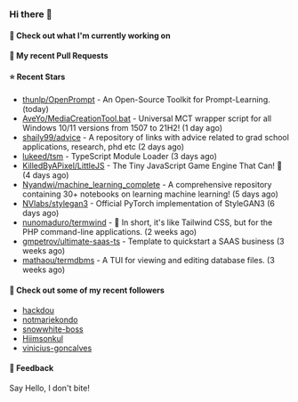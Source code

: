 ### Hi there 👋

#### 👷 Check out what I'm currently working on

#### 🔨 My recent Pull Requests


#### ⭐ Recent Stars

- [thunlp/OpenPrompt](https://github.com/thunlp/OpenPrompt) - An Open-Source Toolkit for Prompt-Learning. (today)
- [AveYo/MediaCreationTool.bat](https://github.com/AveYo/MediaCreationTool.bat) - Universal MCT wrapper script for all Windows 10/11 versions from 1507 to 21H2! (1 day ago)
- [shaily99/advice](https://github.com/shaily99/advice) - A repository of links with advice related to grad school applications, research, phd etc (2 days ago)
- [lukeed/tsm](https://github.com/lukeed/tsm) - TypeScript Module Loader (3 days ago)
- [KilledByAPixel/LittleJS](https://github.com/KilledByAPixel/LittleJS) - The Tiny JavaScript Game Engine That Can! 🚂 (4 days ago)
- [Nyandwi/machine_learning_complete](https://github.com/Nyandwi/machine_learning_complete) - A comprehensive repository containing 30&#43; notebooks on learning machine learning! (5 days ago)
- [NVlabs/stylegan3](https://github.com/NVlabs/stylegan3) - Official PyTorch implementation of StyleGAN3 (6 days ago)
- [nunomaduro/termwind](https://github.com/nunomaduro/termwind) - 🍃 In short, it&#39;s like Tailwind CSS, but for the PHP command-line applications.  (2 weeks ago)
- [gmpetrov/ultimate-saas-ts](https://github.com/gmpetrov/ultimate-saas-ts) - Template to quickstart a SAAS business (3 weeks ago)
- [mathaou/termdbms](https://github.com/mathaou/termdbms) - A TUI for viewing and editing database files. (3 weeks ago)

#### 👯 Check out some of my recent followers

- [hackdou](https://github.com/hackdou)
- [notmariekondo](https://github.com/notmariekondo)
- [snowwhite-boss](https://github.com/snowwhite-boss)
- [Hiimsonkul](https://github.com/Hiimsonkul)
- [vinicius-goncalves](https://github.com/vinicius-goncalves)

#### 💬 Feedback

Say Hello, I don't bite!